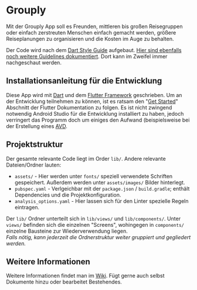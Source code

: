 # Grouply

Mit der Grouply App soll es Freunden, mittleren bis großen Reisegruppen oder einfach zerstreuten Menschen einfach gemacht werden, größere Reiseplanungen zu organisieren und die Kosten im Auge zu behalten.  

Der Code wird nach dem [Dart Style Guide](https://dart.dev/guides/language/effective-dart/style) aufgebaut.
[Hier sind ebenfalls noch weitere Guidelines dokumentiert](https://dart.dev/guides/language/effective-dart). Dort kann im Zweifel immer nachgeschaut werden.

## Installationsanleitung für die Entwicklung

Diese App wird mit [Dart](https://dart.dev/) und dem [Flutter Framework](https://flutter.dev/) geschrieben. Um an der Entwicklung teilnehmen zu können, ist es ratsam den "[Get Started](https://flutter.dev/docs/get-started/install)" Abschnitt der Flutter Dokumentation zu folgen. Es ist nicht zwingend notwendig Android Studio für die Entwicklung installiert zu haben, jedoch verringert das Programm doch um einiges den Aufwand (beispielsweise bei der Erstellung eines [AVD](_ "Android Virtual Device").

## Projektstruktur

Der gesamte relevante Code liegt im Order `lib/`. Andere relevante Dateien/Ordner lauten:

- `assets/` - Hier werden unter `fonts/` speziell verwendete Schriften gespeichert. Außerdem werden unter `assets/images/` Bilder hinterlegt.
- `pubspec.yaml` - Verlgeichbar mit der `package.json` / `build.gradle`; enthält Dependencies und die Projektkonfiguration.
- `analysis_options.yaml` - Hier lassen sich für den Linter spezielle Regeln eintragen.

Der `lib/` Ordner unterteilt sich in `lib/views/` und `lib/components/`. Unter `views/` befinden sich die einzelnen "Screens", wohingegen in `components/` einzelne Bausteine zur Wiederverwendung liegen.  
*Falls nötig, kann jederzeit die Ordnerstruktur weiter gruppiert und gegliedert werden.*

## Weitere Informationen

Weitere Informationen findet man im  [Wiki](https://github.com/bertaframion/Grouply/wiki). Fügt gerne auch selbst Dokumente hinzu oder bearbeitet Bestehendes.
